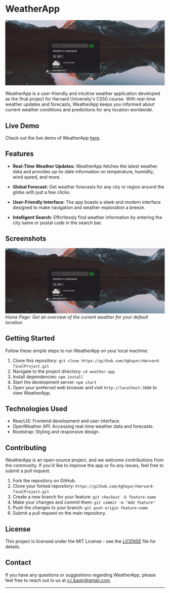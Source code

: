 # WeatherApp

![WeatherApp Banner](weather.png)

WeatherApp is a user-friendly and intuitive weather application developed as the final project for Harvard University's CS50 course. With real-time weather updates and forecasts, WeatherApp keeps you informed about current weather conditions and predictions for any location worldwide.

## Live Demo

Check out the live demo of WeatherApp [here](https://www.example.com/weather-app-demo).

## Features

- **Real-Time Weather Updates:** WeatherApp fetches the latest weather data and provides up-to-date information on temperature, humidity, wind speed, and more.

- **Global Forecast:** Get weather forecasts for any city or region around the globe with just a few clicks.

- **User-Friendly Interface:** The app boasts a sleek and modern interface designed to make navigation and weather exploration a breeze.

- **Intelligent Search:** Effortlessly find weather information by entering the city name or postal code in the search bar.



## Screenshots

![WeatherApp Home](weather.png)
*Home Page: Get an overview of the current weather for your default location.*


## Getting Started

Follow these simple steps to run WeatherApp on your local machine:

1. Clone this repository: `git clone https://github.com/Xghayor/Harvard-finalProject.git`
2. Navigate to the project directory: `cd weather-app`
3. Install dependencies: `npm install`
4. Start the development server: `npm start`
5. Open your preferred web browser and visit `http://localhost:3000` to view WeatherApp.

## Technologies Used

- ReactJS: Frontend development and user interface.
- OpenWeather API: Accessing real-time weather data and forecasts.
- Bootstrap: Styling and responsive design.

## Contributing

WeatherApp is an open-source project, and we welcome contributions from the community. If you'd like to improve the app or fix any issues, feel free to submit a pull request.

1. Fork the repository on GitHub.
2. Clone your forked repository: `https://github.com/Xghayor/Harvard-finalProject.git`
3. Create a new branch for your feature: `git checkout -b feature-name`
4. Make your changes and commit them: `git commit -m "Add feature"`
5. Push the changes to your branch: `git push origin feature-name`
6. Submit a pull request on the main repository.

## License

This project is licensed under the MIT License - see the [LICENSE](LICENSE) file for details.

## Contact

If you have any questions or suggestions regarding WeatherApp, please feel free to reach out to us at cc.baqir@gmail.com.

---

